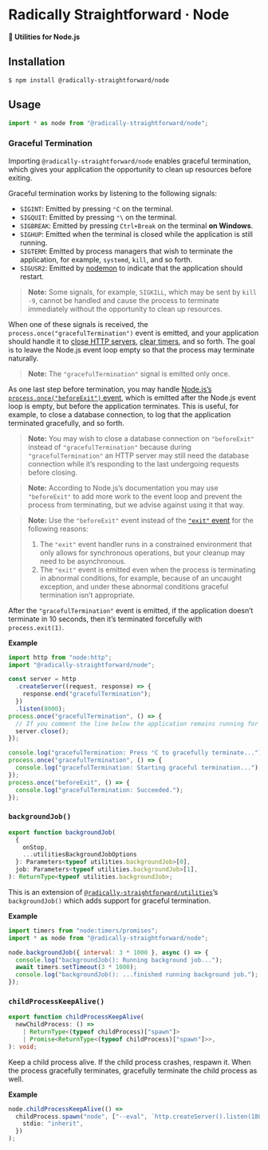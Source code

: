# Radically Straightforward · Node

**🔨 Utilities for Node.js**

## Installation

```console
$ npm install @radically-straightforward/node
```

## Usage

```typescript
import * as node from "@radically-straightforward/node";
```

### Graceful Termination

Importing `@radically-straightforward/node` enables graceful termination, which gives your application the opportunity to clean up resources before exiting.

Graceful termination works by listening to the following signals:

- `SIGINT`: Emitted by pressing `⌃C` on the terminal.
- `SIGQUIT`: Emitted by pressing `⌃\` on the terminal.
- `SIGBREAK`: Emitted by pressing `Ctrl+Break` on the terminal **on Windows**.
- `SIGHUP`: Emitted when the terminal is closed while the application is still running.
- `SIGTERM`: Emitted by process managers that wish to terminate the application, for example, `systemd`, `kill`, and so forth.
- `SIGUSR2`: Emitted by [nodemon](https://www.npmjs.com/package/nodemon) to indicate that the application should restart.

> **Note:** Some signals, for example, `SIGKILL`, which may be sent by `kill -9`, cannot be handled and cause the process to terminate immediately without the opportunity to clean up resources.

When one of these signals is received, the `process.once("gracefulTermination")` event is emitted, and your application should handle it to [close HTTP servers](https://nodejs.org/api/http.html#serverclosecallback), [clear timers](https://nodejs.org/api/timers.html#clearimmediateimmediate), and so forth. The goal is to leave the Node.js event loop empty so that the process may terminate naturally.

> **Note:** The `"gracefulTermination"` signal is emitted only once.

As one last step before termination, you may handle [Node.js’s `process.once("beforeExit")` event](https://nodejs.org/api/process.html#event-beforeexit), which is emitted after the Node.js event loop is empty, but before the application terminates. This is useful, for example, to close a database connection, to log that the application terminated gracefully, and so forth.

> **Note:** You may wish to close a database connection on `"beforeExit"` instead of `"gracefulTermination"` because during `"gracefulTermination"` an HTTP server may still need the database connection while it’s responding to the last undergoing requests before closing.

> **Note:** According to Node.js’s documentation you may use `"beforeExit"` to add more work to the event loop and prevent the process from terminating, but we advise against using it that way.

> **Note:** Use the `"beforeExit"` event instead of the [`"exit"` event](https://nodejs.org/api/process.html#event-exit) for the following reasons:
>
> 1. The `"exit"` event handler runs in a constrained environment that only allows for synchronous operations, but your cleanup may need to be asynchronous.
> 2. The `"exit"` event is emitted even when the process is terminating in abnormal conditions, for example, because of an uncaught exception, and under these abnormal conditions graceful termination isn’t appropriate.

After the `"gracefulTermination"` event is emitted, if the application doesn’t terminate in 10 seconds, then it’s terminated forcefully with `process.exit(1)`.

**Example**

```typescript
import http from "node:http";
import "@radically-straightforward/node";

const server = http
  .createServer((request, response) => {
    response.end("gracefulTermination");
  })
  .listen(8000);
process.once("gracefulTermination", () => {
  // If you comment the line below the application remains running for 10 seconds and then it is forcefully terminated.
  server.close();
});

console.log("gracefulTermination: Press ⌃C to gracefully terminate...");
process.once("gracefulTermination", () => {
  console.log("gracefulTermination: Starting graceful termination...");
});
process.once("beforeExit", () => {
  console.log("gracefulTermination: Succeeded.");
});
```

<!-- DOCUMENTATION START: ./source/index.mts -->

### `backgroundJob()`

```typescript
export function backgroundJob(
  {
    onStop,
    ...utilitiesBackgroundJobOptions
  }: Parameters<typeof utilities.backgroundJob>[0],
  job: Parameters<typeof utilities.backgroundJob>[1],
): ReturnType<typeof utilities.backgroundJob>;
```

This is an extension of [`@radically-straightforward/utilities`](https://github.com/radically-straightforward/radically-straightforward/tree/main/utilities)’s `backgroundJob()` which adds support for graceful termination.

**Example**

```javascript
import timers from "node:timers/promises";
import * as node from "@radically-straightforward/node";

node.backgroundJob({ interval: 3 * 1000 }, async () => {
  console.log("backgroundJob(): Running background job...");
  await timers.setTimeout(3 * 1000);
  console.log("backgroundJob(): ...finished running background job.");
});
```

### `childProcessKeepAlive()`

```typescript
export function childProcessKeepAlive(
  newChildProcess: () =>
    | ReturnType<(typeof childProcess)["spawn"]>
    | Promise<ReturnType<(typeof childProcess)["spawn"]>>,
): void;
```

Keep a child process alive. If the child process crashes, respawn it. When the process gracefully terminates, gracefully terminate the child process as well.

**Example**

```typescript
node.childProcessKeepAlive(() =>
  childProcess.spawn("node", ["--eval", `http.createServer().listen(18000)`], {
    stdio: "inherit",
  })
);
```

<!-- DOCUMENTATION END: ./source/index.mts -->
